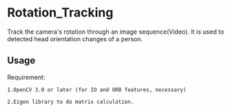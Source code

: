 # Rotation_Tracking
Track the camera's rotation through an image sequence(Video). It is used to detected head orientation changes of a person.

	
## Usage

Requirement:

	1.OpenCV 3.0 or later (for IO and ORB features, necessary)

	2.Eigen library to do matrix calculation.

